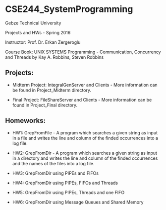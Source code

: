 # CSE244_SystemProgramming
Gebze Technical University

Projects and HWs - Spring 2016

Instructor: Prof. Dr. Erkan Zergeroglu

Course Book: UNIX SYSTEMS Programming - Communication, Concurrency and Threads by Kay A. Robbins, Steven Robbins 

## Projects:

* Midterm Project: IntegralGenServer and Clients - More information can be found 
in Project_Midterm directory.

* Final Project: FileShareServer and Clients - More information can be found 
in Project_Final directory.

## Homeworks:

* HW1: GrepFromFile - A program which searches a given string as input in a 
file and writes the line and column of the finded occurrences into a log file.

* HW2: GrepFromDir - A program which searches a given string as input in a 
directory and writes the line and column of the finded occurrences and the names 
of the files into a log file.

* HW3: GrepFromDir using PIPEs and FIFOs

* HW4: GrepFromDir using PIPEs, FIFOs and Threads

* HW5: GrepFromDir using PIPEs, Threads and one FIFO

* HW6: GrepFromDir using Message Queues and Shared Memory
